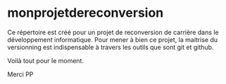 # monprojetdereconversion


Ce répertoire est créé pour un projet de reconversion de carrière dans le développement informatique.
Pour mener à bien ce projet, la maitrise du versionning est indispensable à travers les outils que sont git et github.

Voilà tout pour le moment.

Merci
PP
